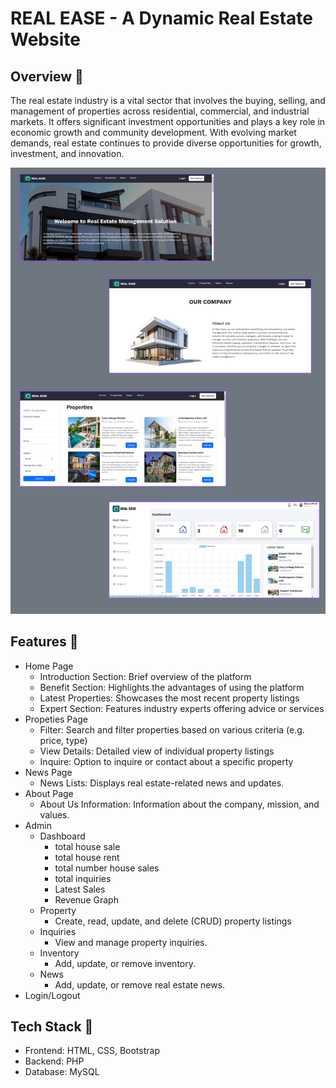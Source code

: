 # REAL EASE - A Dynamic Real Estate Website
## Overview 📌
The real estate industry is a vital sector that involves the buying, selling, and management of properties across residential, commercial, and industrial markets. It offers significant investment opportunities and plays a key role in economic growth and community development. With evolving market demands, real estate continues to provide diverse opportunities for growth, investment, and innovation.

![Logo](RealEstateSample.png)

## Features 📌
 - Home Page
    - Introduction Section: Brief overview of the platform
    - Benefit Section: Highlights the advantages of using the platform
    - Latest Properties: Showcases the most recent property listings
    - Expert Section: Features industry experts offering advice or services
 - Propeties Page
    - Filter: Search and filter properties based on various criteria (e.g. price, type)
    - View Details: Detailed view of individual property listings
    - Inquire: Option to inquire or contact about a specific property
 - News Page
    - News Lists: Displays real estate-related news and updates.
 - About Page
    - About Us Information: Information about the company, mission, and values.
 - Admin
    - Dashboard
        - total house sale
        - total house rent
        - total number house sales
        - total inquiries
        - Latest Sales
        - Revenue Graph
    - Property
        - Create, read, update, and delete (CRUD) property listings
    - Inquiries
        - View and manage property inquiries.
    - Inventory
        - Add, update, or remove inventory.
    - News
        - Add, update, or remove real estate news.
 - Login/Logout

 ## Tech Stack 📌
 - Frontend: HTML, CSS, Bootstrap
 - Backend: PHP
 - Database: MySQL